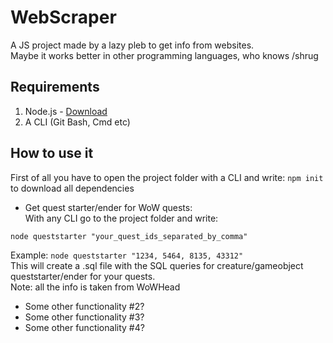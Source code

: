 # WebScraper
A JS project made by a lazy pleb to get info from websites.\
Maybe it works better in other programming languages, who knows /shrug
## Requirements
1. Node.js - [Download](https://nodejs.org/en/download/)
2. A CLI (Git Bash, Cmd etc)

## How to use it
First of all you have to open the project folder with a CLI and write:
```npm init``` to download all dependencies

* Get quest starter/ender for WoW quests:\
With any CLI go to the project folder and write:
```
node queststarter "your_quest_ids_separated_by_comma"
```
Example: ```node queststarter "1234, 5464, 8135, 43312"```\
This will create a .sql file with the SQL queries for creature/gameobject queststarter/ender for your quests.\
Note: all the info is taken from WoWHead

* Some other functionality #2?
* Some other functionality #3?
* Some other functionality #4?
